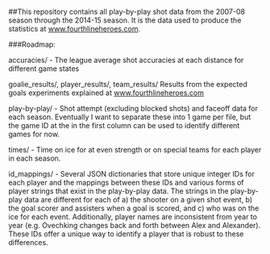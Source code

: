 ##This repository contains all play-by-play shot data from the 2007-08 season through the 2014-15 season. It is the data used to produce the statistics at www.fourthlineheroes.com.

###Roadmap:

accuracies/ - The league average shot accuracies at each distance for different game states

goalie_results/, player_results/, team_results/
Results from the expected goals experiments explained at www.fourthlineheroes.com

play-by-play/ - Shot attempt (excluding blocked shots) and faceoff data for each season. Eventually I want to separate these into 1 game per file, but the game ID at the in the first column can be used to identify different games for now.

times/ - Time on ice for at even strength or on special teams for each player in each season.

id_mappings/ - Several JSON dictionaries that store unique integer IDs for each player and the mappings between these IDs and various forms of player strings that exist in the play-by-play data. The strings in the play-by-play data are different for each of a) the shooter on a given shot event, b) the goal scorer and assisters when a goal is scored, and c) who was on the ice for each event. Additionally, player names are inconsistent from year to year (e.g. Ovechking changes back and forth between Alex and Alexander). These IDs offer a unique way to identify a player that is robust to these differences.